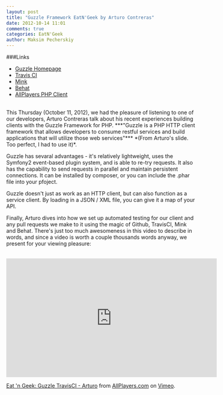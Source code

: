 ```yaml
---
layout: post
title: "Guzzle Framework EatN'Geek by Arturo Contreras"
date: 2012-10-14 11:01
comments: true
categories: EatN'Geek
author: Maksim Pecherskiy
---
```


###Links
* [Guzzle Homepage](http://guzzlephp.org)  
* [Travis CI](https://travis-ci.org)   
* [Mink](http://mink.behat.org)  
* [Behat](http://behat.org)  
* [AllPlayers PHP Client](https://github.com/AllPlayers/allplayers.php)  
<br/>
This Thursday (October 11, 2012), we had the pleasure of listening to one of our developers, Arturo Contreras talk about his recent experiences building clients with the Guzzle Framework for PHP.  ***"Guzzle is a PHP HTTP client framework that allows developers to consume restful services and build applications that will utilize those web services"*** *(From Arturo's slide. Too perfect, I had to use it)*.

Guzzle has sevaral advantages - it's relatively lightweight, uses the Symfony2 event-based plugin system, and is able to re-try requests.  It also has the capability to send requests in parallel and maintain persistent connections.  It can be installed by composer, or you can include the .phar file into your pfoject. 

Guzzle doesn't just as work as an HTTP client, but can also function as a service client.  By loading in a JSON / XML file, you can give it a map of your API.  

Finally, Arturo dives into how we set up automated testing for our client and any pull requests we make to it using the magic of Github, TravisCI, Mink and Behat.  There's just too much awesomeness in this video to describe in words, and since a video is worth a couple thousands words anyway, we present for your viewing pleasure:  
<br/>

<iframe src="http://player.vimeo.com/video/51234097?title=1&amp;byline=1&amp;portrait=1" width="560" height="315" frameborder="0" webkitAllowFullScreen mozallowfullscreen allowFullScreen></iframe> <p><a href="http://vimeo.com/51234097">Eat 'n Geek: Guzzle TravisCI - Arturo</a> from <a href="http://vimeo.com/allplayers">AllPlayers.com</a> on <a href="http://vimeo.com">Vimeo</a>.</p>





